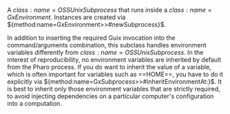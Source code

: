 A ${class:name=OSSUnixSubprocess}$ that runs inside a ${class:name=GxEnvironment}$. Instances are created via ${method:name=GxEnvironment>>#newSubprocess}$.

In addition to inserting the required Guix invocation into the command/arguments combination, this subclass handles environment variables   differently from ${class:name=OSSUnixSubprocess}$. In the interest of reproducibility, no environment variables are inherited by default from the Pharo process. If you do want to inherit the value of a variable, which is often important for variables such as ==HOME==, you have to do it explicitly via ${method:name=GxSubprocess>>#inheritEnvironmentAt:}$. It is best to inherit only those environment variables that are strictly required, to avoid injecting dependencies on a particular computer's configuration into a computation.
